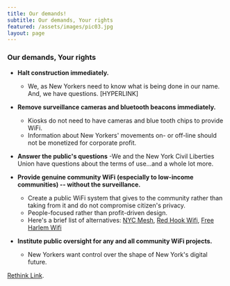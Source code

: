 ```yaml
---
title: Our demands!
subtitle: Our demands, Your rights	
featured: /assets/images/pic03.jpg
layout: page
---
```


### Our demands, Your rights

- **Halt construction immediately.**
  - We, as New Yorkers need to know what is being done in our name. And, we have questions. [HYPERLINK]

- **Remove surveillance cameras and bluetooth beacons immediately.**
  - Kiosks do not need to have cameras and blue tooth chips to provide WiFi.
  - Information about New Yorkers' movements on- or off-line should not be monetized for corporate profit.  
 
- **Answer the public's questions**
  -We and the New York Civil Liberties Union have questions about the terms of use...and a whole lot more.

- **Provide genuine community WiFi (especially to low-income communities) -- without the surveillance.**
  - Create a public WiFi system that gives to the community rather than taking from it and do not compromise citizen's privacy.
  - People-focused rather than profit-driven design. 
  - Here's a brief list of alternatives: [NYC Mesh](https://nycmesh.net/), [Red Hook Wifi](http://redhookwifi.org/), [Free Harlem Wifi](http://www1.nyc.gov/site/fund/initiatives/free-harlem-wifi.page)


- **Institute public oversight for any and all community WiFi projects.**
  - New Yorkers want control over the shape of New York's digital future. 

[Rethink Link](/pages/take-action).
